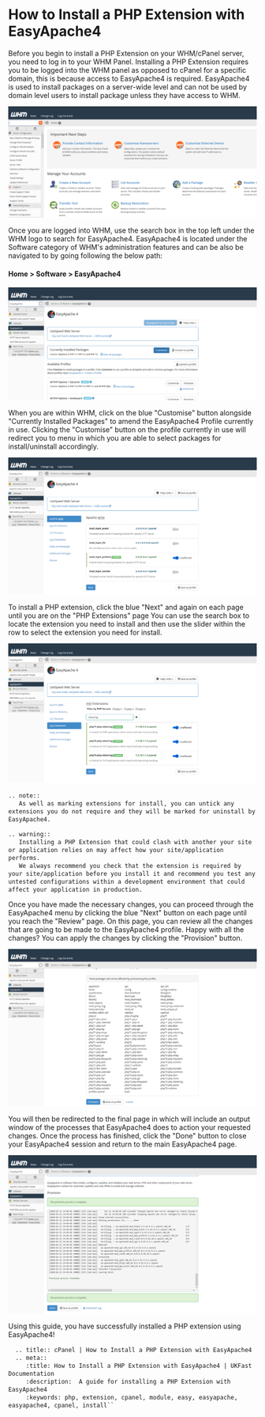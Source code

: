 # How to Install a PHP Extension with EasyApache4

Before you begin to install a PHP Extension on your WHM/cPanel server, you need to log in to your WHM Panel.
Installing a PHP Extension requires you to be logged into the WHM panel as opposed to cPanel for a specific domain, this is because access to EasyApache4 is required.
EasyApache4 is used to install packages on a server-wide level and can not be used by domain level users to install package unless they have access to WHM.

![cPanel Home](files/cpanel_home.PNG)

Once you are logged into WHM, use the search box in the top left under the WHM logo to search for EasyApache4.
EasyApache4 is located under the Software category of WHM's administration features and can be also be navigated to by going following the below path:

#### Home > Software > EasyApache4

![cPanel EA4 Home](files/cpanel_easyapache4home.PNG)

When you are within WHM, click on the blue "Customise" button alongside "Currently Installed Packages" to amend the EasyApache4 Profile currently in use.
Clicking the "Customise" button on the profile currently in use will redirect you to menu in which you are able to select packages for install/uninstall accordingly.

![cPanel EA4 Apache MPM](files/cpanel_easyapache4apachempm.PNG)

To install a PHP extension, click the blue "Next" and again on each page until you are on the "PHP Extensions" page
You can use the search box to locate the extension you need to install and then use the slider within the row to select the extension you need for install.

![cPanel EA4 PHP Extension](files/cpanel_easyapache4phpextension.PNG)

```eval_rst
.. note::
   As well as marking extensions for install, you can untick any extensions you do not require and they will be marked for uninstall by EasyApache4.
```

```eval_rst
.. warning::
   Installing a PHP Extension that could clash with another your site or application relies on may affect how your site/application performs.
   We always recommend you check that the extension is required by your site/application before you install it and recommend you test any untested configurations within a development environment that could affect your application in production.
```

Once you have made the necessary changes, you can proceed through the EasyApache4 menu by clicking the blue "Next" button on each page until you reach the "Review" page.
On this page, you can review all the changes that are going to be made to the EasyApache4 profile. Happy with all the changes? You can apply the changes by clicking the "Provision" button.

![cPanel EA4 Review](files/cpanel_easyapache4review.PNG)

You will then be redirected to the final page in which will include an output window of the processes that EasyApache4 does to action your requested changes.
Once the process has finished, click the "Done" button to close your EasyApache4 session and return to the main EasyApache4 page.

![cPanel EA4 Done](files/cpanel_easyapache4done.PNG)

Using this guide, you have successfully installed a PHP extension using EasyApache4!

```eval_rst
  .. title:: cPanel | How to Install a PHP Extension with EasyApache4
  .. meta::
     :title: How to Install a PHP Extension with EasyApache4 | UKFast Documentation
     :description:  A guide for installing a PHP Extension with EasyApache4
     :keywords: php, extension, cpanel, module, easy, easyapache, easyapache4, cpanel, install``
```
